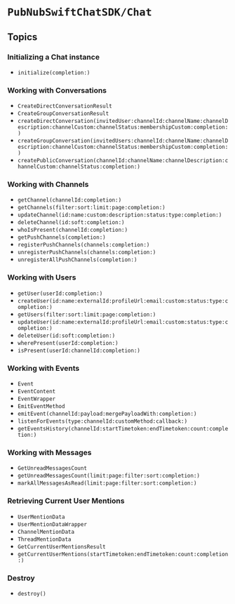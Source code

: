 # ``PubNubSwiftChatSDK/Chat``

## Topics

### Initializing a Chat instance

- ``initialize(completion:)``

### Working with Conversations

- ``CreateDirectConversationResult``
- ``CreateGroupConversationResult``
- ``createDirectConversation(invitedUser:channelId:channelName:channelDescription:channelCustom:channelStatus:membershipCustom:completion:)``
- ``createGroupConversation(invitedUsers:channelId:channelName:channelDescription:channelCustom:channelStatus:membershipCustom:completion:)``
- ``createPublicConversation(channelId:channelName:channelDescription:channelCustom:channelStatus:completion:)``

### Working with Channels

- ``getChannel(channelId:completion:)``
- ``getChannels(filter:sort:limit:page:completion:)``
- ``updateChannel(id:name:custom:description:status:type:completion:)``
- ``deleteChannel(id:soft:completion:)``
- ``whoIsPresent(channelId:completion:)``
- ``getPushChannels(completion:)``
- ``registerPushChannels(channels:completion:)``
- ``unregisterPushChannels(channels:completion:)``
- ``unregisterAllPushChannels(completion:)``

### Working with Users

- ``getUser(userId:completion:)``
- ``createUser(id:name:externalId:profileUrl:email:custom:status:type:completion:)``
- ``getUsers(filter:sort:limit:page:completion:)``
- ``updateUser(id:name:externalId:profileUrl:email:custom:status:type:completion:)``
- ``deleteUser(id:soft:completion:)``
- ``wherePresent(userId:completion:)``
- ``isPresent(userId:channelId:completion:)``

### Working with Events

- ``Event``
- ``EventContent``
- ``EventWrapper``
- ``EmitEventMethod``
- ``emitEvent(channelId:payload:mergePayloadWith:completion:)``
- ``listenForEvents(type:channelId:customMethod:callback:)``
- ``getEventsHistory(channelId:startTimetoken:endTimetoken:count:completion:)``

### Working with Messages

- ``GetUnreadMessagesCount``
- ``getUnreadMessagesCount(limit:page:filter:sort:completion:)``
- ``markAllMessagesAsRead(limit:page:filter:sort:completion:)``

### Retrieving Current User Mentions

- ``UserMentionData``
- ``UserMentionDataWrapper``
- ``ChannelMentionData``
- ``ThreadMentionData``
- ``GetCurrentUserMentionsResult``
- ``getCurrentUserMentions(startTimetoken:endTimetoken:count:completion:)``

### Destroy

- ``destroy()``
